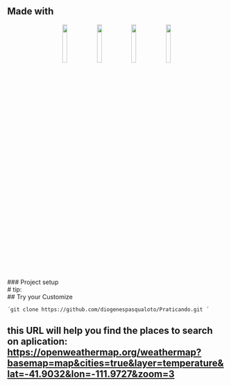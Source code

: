 ## Made with

<div style="text-align: center">
<img src="https://cdn-icons-png.flaticon.com/512/1051/1051328.png" width="15%">
<img src="https://cdn-icons-png.flaticon.com/512/732/732007.png" width="15%">
<img src="https://cdn-icons-png.flaticon.com/512/74/74962.png" width="15%">
<img src="https://cdn-icons-png.flaticon.com/512/460/460771.png" width="15%">
</div>
</div>
### Project setup
    <br>
    # tip:
    <br>
    ## Try your Customize

    ´git clone https://github.com/diogenespasqualoto/Praticando.git ´

## this URL will help you find the places to search on aplication: https://openweathermap.org/weathermap?basemap=map&cities=true&layer=temperature&lat=-41.9032&lon=-111.9727&zoom=3
